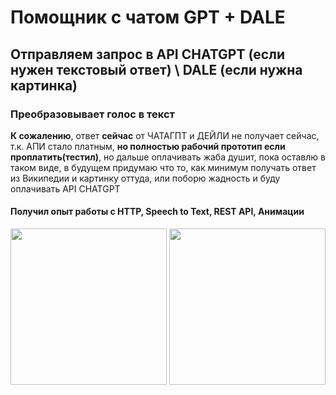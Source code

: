 <h1>Помощник с чатом GPT + DALE</h1>
<h2>Отправляем запрос в API CHATGPT (если нужен текстовый ответ) \ DALE (если нужна картинка)</h2>
<h3>Преобразовывает голос в текст</h3>

**К сожалению**, ответ **сейчас** от ЧАТАГПТ и ДЕЙЛИ не получает сейчас, т.к. АПИ стало платным, **но полностью рабочий прототип если проплатить(тестил)**, но дальше оплачивать жаба душит, пока оставлю в таком виде, в будущем придумаю что то, как минимум получать ответ из Википедии и картинку оттуда, или поборю жадность и буду оплачивать API CHATGPT

<h4>Получил опыт работы с HTTP, Speech to Text, REST API, Анимации</h4>

<img src="https://i.ibb.co/54JxNxX/dale-gpt.jpg" alt="" height=250px>

<img src="https://i.ibb.co/8Xyc5bw/speech-to-text.jpg" alt="" height=250px>
